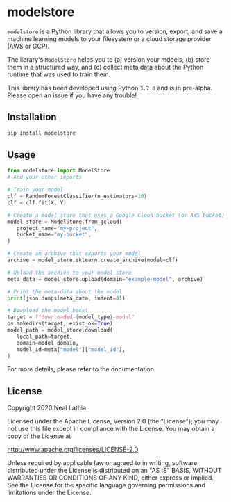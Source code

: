 # modelstore

`modelstore` is a Python library that allows you to version, export, and save a machine learning models
to your filesystem or a cloud storage provider (AWS or GCP).

The library's `ModelStore` helps you to (a) version your mdoels, (b) store them in a structured way, and
(c) collect meta data about the Python runtime that was used to train them.

This library has been developed using Python `3.7.0` and is in pre-alpha. Please open an issue if you have
any trouble!

## Installation

```python
pip install modelstore
```

## Usage

```python
from modelstore import ModelStore
# And your other imports

# Train your model
clf = RandomForestClassifier(n_estimators=10)
clf = clf.fit(X, Y)

# Create a model store that uses a Google Cloud bucket (or AWS bucket)
model_store = ModelStore.from_gcloud(
   project_name="my-project",
   bucket_name="my-bucket",
)

# Create an archive that exports your model
archive = model_store.sklearn.create_archive(model=clf)

# Upload the archive to your model store
meta_data = model_store.upload(domain="example-model", archive)

# Print the meta-data about the model
print(json.dumps(meta_data, indent=4))

# Download the model back!
target = f"downloaded-{model_type}-model"
os.makedirs(target, exist_ok=True)
model_path = model_store.download(
   local_path=target,
   domain=model_domain,
   model_id=meta["model"]["model_id"],
)
```

For more details, please refer to the documentation.


## License

Copyright 2020 Neal Lathia

Licensed under the Apache License, Version 2.0 (the "License");
you may not use this file except in compliance with the License.
You may obtain a copy of the License at

http://www.apache.org/licenses/LICENSE-2.0

Unless required by applicable law or agreed to in writing, software
distributed under the License is distributed on an "AS IS" BASIS,
WITHOUT WARRANTIES OR CONDITIONS OF ANY KIND, either express or implied.
See the License for the specific language governing permissions and
limitations under the License.
